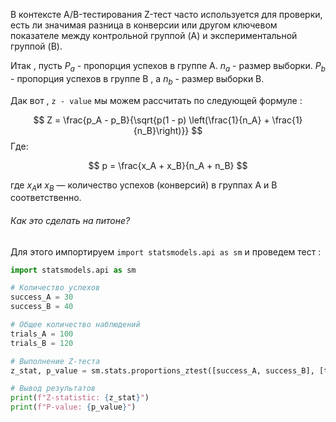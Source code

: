 В контексте A/B-тестирования Z-тест часто используется для проверки, есть ли значимая разница в конверсии или другом ключевом показателе между контрольной группой (A) и экспериментальной группой (B).

Итак , пусть $P_a$ - пропорция успехов в группе А. $n_a$ - размер выборки.  $P_b$ - пропорция успехов в группе B , а $n_b$ - размер выборки B. 

Дак вот , `z - value` мы можем рассчитать по следующей формуле : 

$$
Z = \frac{p_A - p_B}{\sqrt{p(1 - p) \left(\frac{1}{n_A} + \frac{1}{n_B}\right)}}
$$
Где:

$$
p = \frac{x_A + x_B}{n_A + n_B}
$$

где $x_A​$ и  $x_B$​ — количество успехов (конверсий) в группах A и B соответственно.

<h6>Как это сделать на питоне? </h6>

Для этого импортируем `import statsmodels.api as sm` и проведем тест : 

```python
import statsmodels.api as sm

# Количество успехов
success_A = 30
success_B = 40

# Общее количество наблюдений
trials_A = 100
trials_B = 120

# Выполнение Z-теста
z_stat, p_value = sm.stats.proportions_ztest([success_A, success_B], [trials_A, trials_B])

# Вывод результатов
print(f"Z-statistic: {z_stat}")
print(f"P-value: {p_value}")

```


